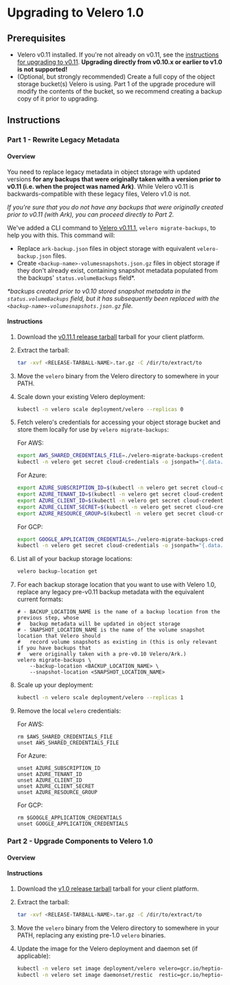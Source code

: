 # Upgrading to Velero 1.0

## Prerequisites
- Velero v0.11 installed. If you're not already on v0.11, see the [instructions for upgrading to v0.11][0]. **Upgrading directly from v0.10.x or earlier to v1.0 is not supported!**
- (Optional, but strongly recommended) Create a full copy of the object storage bucket(s) Velero is using. Part 1 of the upgrade procedure will modify the contents of the bucket, so we recommend creating a backup copy of it prior to upgrading.

## Instructions

### Part 1 - Rewrite Legacy Metadata

#### Overview

You need to replace legacy metadata in object storage with updated versions **for any backups that were originally taken with a version prior to v0.11 (i.e. when the project was named Ark)**. While Velero v0.11 is backwards-compatible with these legacy files, Velero v1.0 is not.

_If you're sure that you do not have any backups that were originally created prior to v0.11 (with Ark), you can proceed directly to Part 2._

We've added a CLI command to [Velero v0.11.1][1], `velero migrate-backups`, to help you with this. This command will:

- Replace `ark-backup.json` files in object storage with equivalent `velero-backup.json` files.
- Create `<backup-name>-volumesnapshots.json.gz` files in object storage if they don't already exist, containing snapshot metadata populated from the backups' `status.volumeBackups` field*.

_*backups created prior to v0.10 stored snapshot metadata in the `status.volumeBackups` field, but it has subsequently been replaced with the `<backup-name>-volumesnapshots.json.gz` file._


#### Instructions
1. Download the [v0.11.1 release tarball][1] tarball for your client platform.

1. Extract the tarball:

    ```bash
    tar -xvf <RELEASE-TARBALL-NAME>.tar.gz -C /dir/to/extract/to
    ```

1. Move the `velero` binary from the Velero directory to somewhere in your PATH.

1. Scale down your existing Velero deployment:

    ```bash
    kubectl -n velero scale deployment/velero --replicas 0
    ```

1. Fetch velero's credentials for accessing your object storage bucket and store them locally for use by `velero migrate-backups`:

    For AWS:

    ```bash
    export AWS_SHARED_CREDENTIALS_FILE=./velero-migrate-backups-credentials
    kubectl -n velero get secret cloud-credentials -o jsonpath="{.data.cloud}" | base64 --decode > $AWS_SHARED_CREDENTIALS_FILE
    ````

    For Azure:

    ```bash
    export AZURE_SUBSCRIPTION_ID=$(kubectl -n velero get secret cloud-credentials -o jsonpath="{.data.AZURE_SUBSCRIPTION_ID}" | base64 --decode)
    export AZURE_TENANT_ID=$(kubectl -n velero get secret cloud-credentials -o jsonpath="{.data.AZURE_TENANT_ID}" | base64 --decode)
    export AZURE_CLIENT_ID=$(kubectl -n velero get secret cloud-credentials -o jsonpath="{.data.AZURE_CLIENT_ID}" | base64 --decode)
    export AZURE_CLIENT_SECRET=$(kubectl -n velero get secret cloud-credentials -o jsonpath="{.data.AZURE_CLIENT_SECRET}" | base64 --decode)
    export AZURE_RESOURCE_GROUP=$(kubectl -n velero get secret cloud-credentials -o jsonpath="{.data.AZURE_RESOURCE_GROUP}" | base64 --decode)
    ```

    For GCP:

    ```bash
    export GOOGLE_APPLICATION_CREDENTIALS=./velero-migrate-backups-credentials
    kubectl -n velero get secret cloud-credentials -o jsonpath="{.data.cloud}" | base64 --decode > $GOOGLE_APPLICATION_CREDENTIALS
    ```

1. List all of your backup storage locations:

    ```bash
    velero backup-location get
    ```

1. For each backup storage location that you want to use with Velero 1.0, replace any legacy pre-v0.11 backup metadata with the equivalent current formats:

    ```
    # - BACKUP_LOCATION_NAME is the name of a backup location from the previous step, whose
    #   backup metadata will be updated in object storage
    # - SNAPSHOT_LOCATION_NAME is the name of the volume snapshot location that Velero should
    #   record volume snapshots as existing in (this is only relevant if you have backups that
    #   were originally taken with a pre-v0.10 Velero/Ark.)
    velero migrate-backups \
        --backup-location <BACKUP_LOCATION_NAME> \
        --snapshot-location <SNAPSHOT_LOCATION_NAME>
    ```

1. Scale up your deployment:

    ```bash
    kubectl -n velero scale deployment/velero --replicas 1
    ```

1. Remove the local `velero` credentials:

    For AWS:

    ```
    rm $AWS_SHARED_CREDENTIALS_FILE
    unset AWS_SHARED_CREDENTIALS_FILE
    ```

    For Azure:

    ```
    unset AZURE_SUBSCRIPTION_ID
    unset AZURE_TENANT_ID
    unset AZURE_CLIENT_ID
    unset AZURE_CLIENT_SECRET
    unset AZURE_RESOURCE_GROUP
    ```

    For GCP:

    ```
    rm $GOOGLE_APPLICATION_CREDENTIALS
    unset GOOGLE_APPLICATION_CREDENTIALS
    ```

### Part 2 - Upgrade Components to Velero 1.0

#### Overview

#### Instructions

1. Download the [v1.0 release tarball][2] tarball for your client platform.

1. Extract the tarball:

    ```bash
    tar -xvf <RELEASE-TARBALL-NAME>.tar.gz -C /dir/to/extract/to
    ```

1. Move the `velero` binary from the Velero directory to somewhere in your PATH, replacing any existing pre-1.0 `velero` binaries.

1. Update the image for the Velero deployment and daemon set (if applicable):

    ```bash
    kubectl -n velero set image deployment/velero velero=gcr.io/heptio-images/velero:v1.0.0
    kubectl -n velero set image daemonset/restic  restic=gcr.io/heptio-images/velero:v1.0.0
    ```

[0]: https://velero.io/docs/v0.11.0/migrating-to-velero
[1]: https://github.com/heptio/velero/releases/tag/v0.11.1
[2]: https://github.com/heptio/velero/releases/tag/v1.0.0
